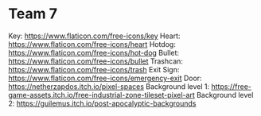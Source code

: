 # Team 7
Key: https://www.flaticon.com/free-icons/key
Heart: https://www.flaticon.com/free-icons/heart
Hotdog: https://www.flaticon.com/free-icons/hot-dog
Bullet: https://www.flaticon.com/free-icons/bullet
Trashcan: https://www.flaticon.com/free-icons/trash
Exit Sign: https://www.flaticon.com/free-icons/emergency-exit
Door: https://netherzapdos.itch.io/pixel-spaces
Background level 1: https://free-game-assets.itch.io/free-industrial-zone-tileset-pixel-art
Background level 2: https://guilemus.itch.io/post-apocalyptic-backgrounds
